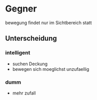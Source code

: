 # Gegner
bewegung findet nur im Sichtbereich statt

## Unterscheidung

### intelligent
 - suchen Deckung
 - bewegen sich moeglichst unzufaellig


### dumm

- mehr zufall


